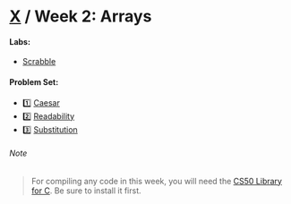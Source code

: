 # [X](../../README.md#weeks) / Week 2: Arrays

#### Labs:

-   [Scrabble](./lab2/scrabble)

#### Problem Set:

-   :one: [Caesar](./pset2/caesar)
-   :two: [Readability](./pset2/readability)
-   :three: [Substitution](./pset2/substitution)

###### Note

> For compiling any code in this week, you will need the [CS50 Library for C](https://cs50.readthedocs.io/libraries/cs50/c/). Be sure to install it first.
